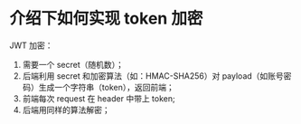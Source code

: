 # 介绍下如何实现 token 加密

JWT 加密：

1. 需要一个 secret（随机数）；
2. 后端利用 secret 和加密算法（如：HMAC-SHA256）对 payload（如账号密码）生成一个字符串（token），返回前端；
3. 前端每次 request 在 header 中带上 token;
4. 后端用同样的算法解密；